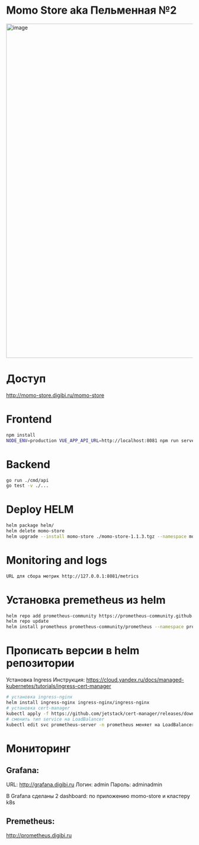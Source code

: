 # Momo Store aka Пельменная №2

<img width="900" alt="image" src="https://user-images.githubusercontent.com/9394918/167876466-2c530828-d658-4efe-9064-825626cc6db5.png">

# Доступ

http://momo-store.digibi.ru/momo-store

# Frontend

```bash
npm install
NODE_ENV=production VUE_APP_API_URL=http://localhost:8081 npm run serve
```

# Backend

```bash
go run ./cmd/api
go test -v ./...
```

# Deploy HELM

```bash
helm package helm/
helm delete momo-store
helm upgrade --install momo-store ./momo-store-1.1.3.tgz --namespace momo-store
```

# Monitoring and logs

```bash
URL для сбора метрик http://127.0.0.1:8081/metrics
```
# Установка premetheus из helm

```bash
helm repo add prometheus-community https://prometheus-community.github.io/helm-charts
helm repo update
helm install prometheus prometheus-community/prometheus --namespace prometheus
```

# Прописать версии в helm репозитории
Установка Ingress
Инструкция: https://cloud.yandex.ru/docs/managed-kubernetes/tutorials/ingress-cert-manager

```bash
# установка ingress-nginx
helm install ingress-nginx ingress-nginx/ingress-nginx
# установка cert-manager
kubectl apply -f https://github.com/jetstack/cert-manager/releases/download/v1.8.1/cert-manager.yaml
# сменить тип service на LoadBalancer
kubectl edit svc prometheus-server -n prometheus меняет на LoadBalancer
```

# Мониторинг

## Grafana:
URL: http://grafana.digibi.ru
Логин: admin
Пароль: adminadmin

В Grafana сделаны 2 dashboard: по приложению momo-store и кластеру k8s


## Premetheus:
http://prometheus.digibi.ru
